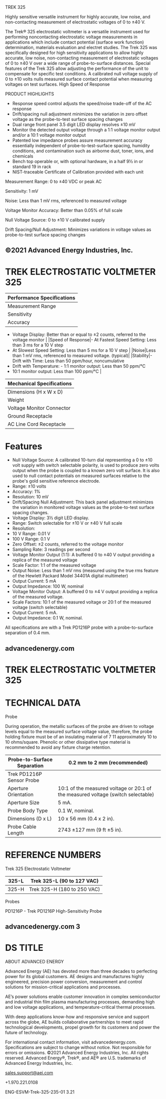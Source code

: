 TREK 325

Highly sensitive versatile instrument for highly accurate, low noise, and non-contacting measurement of electrostatic voltages of 0 to ±40 V.

The Trek® 325 electrostatic voltmeter is a versatile instrument used for performing noncontacting electrostatic voltage measurements in applications which include contact potential (surface work function) determination, materials evaluation and electret studies. The Trek 325 was specifically designed for high sensitivity applications to allow highly accurate, low noise, non-contacting measurement of electrostatic voltages of 0 to ±40 V over a wide range of probe-to-surface distances. Special features of the Trek 325 allow adjusting the performance of the unit to compensate for specific test conditions. A calibrated null voltage supply of 0 to ±10 volts nulls measured surface contact potential when measuring voltages on test surfaces. High Speed of Response

PRODUCT HIGHLIGHTS

- Response speed control adjusts the speed/noise trade-off of the AC response
- Drift/spacing null adjustment minimizes the variation in zero offset voltage as the probe-to-test surface spacing changes
- Dual range front panel 3.5 digit LED display resolves ±10 mV
- Monitor the detected output voltage through a 1:1 voltage monitor output and/or a 10:1 voltage monitor output
- Patented low impedance probes assure measurement accuracy essentially independent of probe-to-test-surface spacing, humidity conditions, and contamination such as airborne dust, toner, ions, and chemicals
- Bench top operable or, with optional hardware, in a half 9½ in or standard 19 in rack
- NIST-traceable Certificate of Calibration provided with each unit

Measurement Range: 0 to ±40 VDC or peak AC

Sensitivity: 1 mV

Noise: Less than 1 mV rms, referenced to measured voltage

Voltage Monitor Accuracy: Better than 0.05% of full scale

Null Voltage Source: 0 to ±10 V calibrated supply

Drift Spacing/Null Adjustment: Minimizes variations in voltage values as probe-to-test surface spacing changes

©2021 Advanced Energy Industries, Inc.
---
# TREK ELECTROSTATIC VOLTMETER 325

|Performance Specifications|
|---|
|Measurement Range|0 to ±40 VDC or peak AC|
|Sensitivity|1 mV|
|Accuracy|- Voltage Monitor Output: Better than ±0.05% of full scale
- Voltage Display: Better than or equal to ±2 counts, referred to the voltage monitor
|
|Speed of Response|- At Fastest Speed Setting: Less than 3 ms for a 10 V step
- At Slowest Speed Setting: Less than 5 ms for a 10 V step
|
|Noise|Less than 1 mV rms, referenced to measured voltage. (typical)|
|Stability|- Drift with Time: Less than 50 ppm/hour, noncumulative
- Drift with Temperature: - 1:1 monitor output: Less than 50 ppm/°C
- 10:1 monitor output: Less than 100 ppm/°C
|

|Mechanical Specifications|
|---|
|Dimensions (H x W x D)|108 x 223 x 370 mm (4.25 x 8.75 x 14.5 in)|
|Weight|3.6 kg (8 lb)|
|Voltage Monitor Connector|BNC connector|
|Ground Receptacle|Banana jack|
|AC Line Cord Receptacle|Standard three-prong line cord with integral fuse holder|

# Features

- Null Voltage Source: A calibrated 10-turn dial representing a 0 to ±10 volt supply with switch selectable polarity, is used to produce zero volts output when the probe is coupled to a known zero volt surface. It is also used to null contact potentials on measured surfaces relative to the probe's gold sensitive reference electrode.
- Range: ±10 volts
- Accuracy: 1%
- Resolution: 10 mV
- Drift/Spacing Null Adjustment: This back panel adjustment minimizes the variation in monitored voltage values as the probe-to-test surface spacing changes.
- Voltage Display: 3½ digit LED display.
- Range: Switch selectable for ±10 V or ±40 V full scale
- Resolution:
- 10 V Range: 0.01 V
- 100 V Range: 0.1 V
- Zero Offset: ±2 counts, referred to the voltage monitor
- Sampling Rate: 3 readings per second
- Voltage Monitor Output (1:1): A buffered 0 to ±40 V output providing a replica of the measured voltage
- Scale Factor: 1:1 of the measured voltage
- Output Noise: Less than 1 mV rms (measured using the true rms feature of the Hewlett Packard Model 34401A digital multimeter)
- Output Current: 5 mA
- Output Impedance: 100 W, nominal
- Voltage Monitor Output: A buffered 0 to ±4 V output providing a replica of the measured voltage.
- Scale Factors: 10:1 of the measured voltage or 20:1 of the measured voltage (switch selectable)
- Output Current: 5 mA.
- Output Impedance: 0.1 W, nominal.

All specifications are with a Trek PD1216P probe with a probe-to-surface separation of 0.4 mm.

advancedenergy.com
---
# TREK ELECTROSTATIC VOLTMETER 325

# TECHNICAL DATA

Probe

During operation, the metallic surfaces of the probe are driven to voltage levels equal to the measured surface voltage value, therefore, the probe holding fixture must be of an insulating material of 7 11 approximately 10 to 10 ohms/square. Phenolic or other dissipative type material is recommended to avoid any fixture charge retention.

|Probe-to-Surface Separation|0.2 mm to 2 mm (recommended)|
|---|---|
|Trek PD1216P Sensor Probe| |
|Aperture Orientation|10:1 of the measured voltage or 20:1 of the measured voltage (switch selectable)|
|Aperture Size|5 mA.|
|Probe Body Type|0.1 W, nominal.|
|Dimensions (D x L)|10 x 56 mm (0.4 x 2 in).|
|Probe Cable Length|2743 ±127 mm (9 ft ±5 in).|

# REFERENCE NUMBERS

Trek 325 Electrostatic Voltmeter

|325-L|Trek 325-L (90 to 127 VAC)|
|---|---|
|325-H|Trek 325-H (180 to 250 VAC)|

Probes

PD1216P - Trek PD1216P High-Sensitivity Probe

advancedenergy.com 3
---
# DS TITLE

ABOUT ADVANCED ENERGY

Advanced Energy (AE) has devoted more than three decades to perfecting power for its global customers. AE designs and manufactures highly engineered, precision power conversion, measurement and control solutions for mission-critical applications and processes.

AE’s power solutions enable customer innovation in complex semiconductor and industrial thin film plasma manufacturing processes, demanding high and low voltage applications, and temperature-critical thermal processes.

With deep applications know-how and responsive service and support across the globe, AE builds collaborative partnerships to meet rapid technological developments, propel growth for its customers and power the future of technology.

For international contact information, visit advancedenergy.com. Specifications are subject to change without notice. Not responsible for errors or omissions. ©2021 Advanced Energy Industries, Inc. All rights reserved. Advanced Energy®, Trek®, and AE® are U.S. trademarks of Advanced Energy Industries, Inc.

sales.support@aei.com

+1.970.221.0108

ENG-ESVM-Trek-325-235-01 3.21
